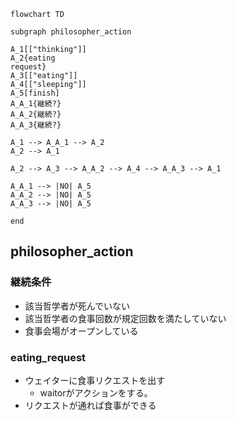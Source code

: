 ```mermaid
flowchart TD

subgraph philosopher_action

A_1[["thinking"]]
A_2{eating
request}
A_3[["eating"]]
A_4[["sleeping"]]
A_5[finish]
A_A_1{継続?}
A_A_2{継続?}
A_A_3{継続?}

A_1 --> A_A_1 --> A_2
A_2 --> A_1

A_2 --> A_3 --> A_A_2 --> A_4 --> A_A_3 --> A_1

A_A_1 --> |NO| A_5
A_A_2 --> |NO| A_5
A_A_3 --> |NO| A_5

end
```

## philosopher_action
### 継続条件
- 該当哲学者が死んでいない
- 該当哲学者の食事回数が規定回数を満たしていない
- 食事会場がオープンしている

### eating_request
- ウェイターに食事リクエストを出す
	- waitorがアクションをする。
- リクエストが通れば食事ができる
